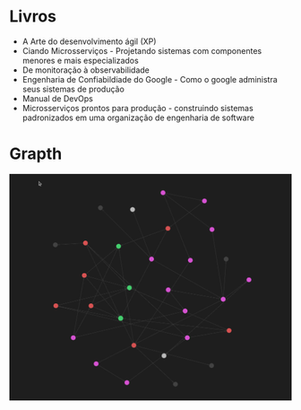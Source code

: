 # Livros

* A Arte do desenvolvimento ágil (XP)
* Ciando Microsserviços - Projetando sistemas com componentes menores e mais especializados
* De monitoração à observabilidade
* Engenharia de Confiabildiade do Google - Como o google administra seus sistemas de produção
* Manual de DevOps
* Microsserviços prontos para produção - construindo sistemas padronizados em uma organização de engenharia de software
  

# Grapth

![Notas de livros](livros.png)

